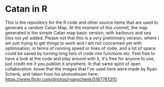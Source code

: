 # Catan in R 

This is the repository for the R code and other source items that are used to generate a random Catan Map. 
At the moment of this commit, the map generated is the simple Catan map basic version, with harbours and sea tiles not yet added. 
Please not that this is a very preliminary version, where I am just trying to get things to work and I am not concerned yet with optimisation, in terms of running speed or lines of code, and a lot of space could be saved by turning long lists of code into functions etc. 
Feel free to have a look at the code and play around with it, it's free for anyone to use, just credit me if you publish it anywhere.
In that same spirit of open collaboration: know that the images that I've used here were made by Ryan Schenk, and taken from his photostream here: https://www.flickr.com/photos/ryanschenk/5167761311/
